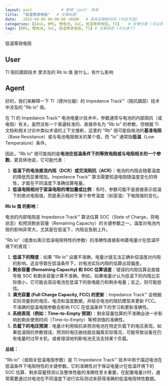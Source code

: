 ```yaml
---
layout: post             # 使用 'post' 布局
title:  "低温等效电阻"   # 文章标题
date:   2025-04-08 00:00:00 +0800   # 发布日期和时间 (时区可选)
categories: [IAsk, BMS, 锂电池, SoC, 低温等效电阻, TI]    # 文章分类 (可以多个)
tags: [BMS, 锂电池, SoC, 低温等效电阻, TI] # 文章标签 (可以多个)
---
```




低温等效电阻


## User

TI 阻抗跟踪技术 里涉及的 Rb lo 值 是什么，有什么影响

## Agent

好的，我们来解释一下 TI（德州仪器）的 Impedance Track™（阻抗跟踪）技术中涉及的 "Rb lo" 值。

在 TI 的 Impedance Track™ 电池电量计技术中，参数通常与电池的内部阻抗（或电阻）有关。虽然没有一个普遍标准的、直接命名为 "Rb lo" 的参数，但根据 TI 文档和相关讨论中类似术语的上下文推断，这里的 "Rb" 很可能指电池的**基准电阻**（Base Resistance）或与电池电阻相关的某个值，而 "lo" 通常指**低温**（Low Temperature）条件。

因此，"Rb lo" 很可能指的是**电池在低温条件下的等效电阻或与电阻相关的一个参数**。更具体地说，它可能代表：

1.  **低温下的电池直流内阻（DCR）或交流阻抗（ACR）**：电池的内阻会随着温度的降低而显著增加。Impedance Track™ 算法需要知道电阻随温度变化的特性，才能在不同温度下准确估算电量。
2.  **低温电阻相对于室温电阻的增加量或比例**：有时，参数可能不是直接表示低温下的绝对电阻值，而是表示相对于某个参考温度（如室温）下电阻值的变化。

**Rb lo 值 的影响：**

电池的内部电阻是 Impedance Track™ 算法估算 SOC（State of Charge，荷电状态）和预测剩余容量（Remaining Capacity）的关键参数之一。温度对电池内阻的影响非常大，尤其是在低温下，内阻会急剧上升。

"Rb lo"（或类似表示低温电阻特性的参数）的准确性直接影响着电量计在低温环境下的表现：

1.  **低温下的精度**：如果 "Rb lo" 设置不准确，电量计就无法正确补偿温度对内阻的影响。这会导致在低温条件下，对电池实际内阻的估算出现偏差。
2.  **剩余容量 (Remaining Capacity) 和 SOC 估算误差**：错误的内阻估算会直接导致 SOC 和剩余容量计算不准确。例如，如果电量计认为低温下的内阻比实际值小，它可能会高估电池在低温下的放电能力和剩余电量；反之，则可能低估。
3.  **满充容量 (Full Charge Capacity, FCC) 的更新**：Impedance Track™ 会根据实际测量到的电压、电流和温度数据，并结合电池的阻抗模型来更新 FCC。不准确的低温电阻参数会影响 FCC 在低温条件下的学习和更新准确性。
4.  **系统表现（例如：Time-to-Empty 预测）**：剩余容量估算的不准确会进一步影响到剩余使用时间（Time-to-Empty）等预测值的准确性。
5.  **负载下的电压预测**：电量计利用阻抗来预测电池在特定负载下的电压表现。如果低温阻抗参数错误，预测的电压曲线就会偏离实际情况，可能导致设备在仍有电量时过早关机，或者错误地判断电池无法支持某个负载。

**总结：**

"Rb lo"（或相关低温电阻参数）是 TI Impedance Track™ 技术中用于描述电池在低温条件下电阻特性的关键参数。它的准确性对于保证电量计在低温环境下的 SOC 估算、剩余容量预测以及整体性能的准确性至关重要。在配置电量计时，通常需要通过对电池在不同温度下进行实际测试来获得准确的低温电阻特性数据。